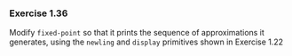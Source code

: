 ### Exercise 1.36

Modify `fixed-point` so that it prints the sequence of approximations it
generates, using the `newling` and `display` primitives shown in Exercise 1.22
